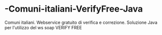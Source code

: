 # -Comuni-italiani-VerifyFree-Java
Comuni italiani. Webservice gratuito di verifica e correzione. Soluzione Java per l'utilizzo del ws soap VERIFY FREE 
